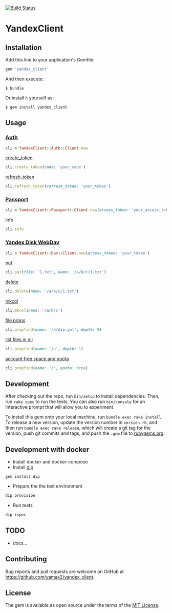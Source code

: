 [![Build Status](https://travis-ci.org/yamax2/yandex_client.svg?branch=master)](https://travis-ci.org/yamax2/yandex_client)

# YandexClient

## Installation

Add this line to your application's Gemfile:

```ruby
gem 'yandex_client'
```

And then execute:

    $ bundle

Or install it yourself as:

    $ gem install yandex_client

## Usage

### [Auth](https://yandex.ru/dev/oauth/doc/dg/concepts/about-docpage/)
```ruby
cli = YandexClient::Auth::Client.new
```

[create_token](https://tech.yandex.ru/oauth/doc/dg/reference/auto-code-client-docpage/#auto-code-client__get-token)
```ruby
cli.create_token(code: 'your_code')
```

[refresh_token](https://yandex.ru/dev/oauth/doc/dg/reference/refresh-client-docpage/)
```ruby
cli.refresh_token(refresh_token: 'your_token')
```

### [Passport](https://tech.yandex.ru/passport/doc/dg/reference/)
```ruby
cli = YandexClient::Passport::Client.new(access_token: 'your_access_token')
```

[info](https://yandex.ru/dev/passport/doc/dg/reference/request-docpage/)
```ruby
cli.info
```

### [Yandex Disk WebDav](https://yandex.ru/dev/disk/doc/dg/concepts/quickstart-docpage/)
```ruby
cli = YandexClient::Dav::Client.new(access_token: 'your_token')
```

[put](https://yandex.ru/dev/disk/doc/dg/reference/put-docpage/)
```ruby
cli.put(file: '1.txt', name: '/a/b/c/1.txt')
```

[delete](https://yandex.ru/dev/disk/doc/dg/reference/delete-docpage/)
```ruby
cli.delete(name: '/a/b/c/1.txt')
```

[mkcol](https://yandex.ru/dev/disk/doc/dg/reference/mkcol-docpage/)
```ruby
cli.mkcol(name: '/a/b/c')
```

[file props](https://yandex.ru/dev/disk/doc/dg/reference/property-request-docpage/)
```ruby
cli.propfind(name: '/a/dip.yml', depth: 0)
```

[list files in dir](https://yandex.ru/dev/disk/doc/dg/reference/property-request-docpage/)
```ruby
cli.propfind(name: '/a', depth: 1)
```

[account free space and quota](https://yandex.ru/dev/disk/doc/dg/reference/property-request-docpage/)
```ruby
cli.propfind(name: '/', quota: true)
```

## Development

After checking out the repo, run `bin/setup` to install dependencies. Then, run `rake spec` to run the tests. You can also run `bin/console` for an interactive prompt that will allow you to experiment.

To install this gem onto your local machine, run `bundle exec rake install`. To release a new version, update the version number in `version.rb`, and then run `bundle exec rake release`, which will create a git tag for the version, push git commits and tags, and push the `.gem` file to [rubygems.org](https://rubygems.org).

## Development with docker

* Install docker and docker-compose
* Install [dip](https://github.com/bibendi/dip)
```hash
gem install dip
``` 
* Prepare the the test environment
```bash
dip provision
```
* Run tests
```bash
dip rspec
```

## TODO
* docs...

## Contributing

Bug reports and pull requests are welcome on GitHub at https://github.com/yamax2/yandex_client.

## License

The gem is available as open source under the terms of the [MIT License](https://opensource.org/licenses/MIT).
